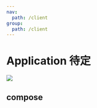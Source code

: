 ```yaml
---
nav:
  path: /client
group:
  path: /client
---
```


# Application <Badge>待定</Badge>

<img src="https://znewbee.oss-cn-beijing.aliyuncs.com/5be7ebc2f47effef85be7a0c75cf76f9.png" style="max-width: 800px;" />

## compose

<code src="./demos/demo1/index.tsx"/>
